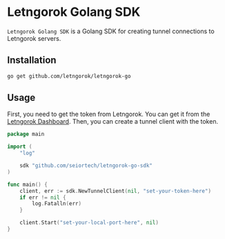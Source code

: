 # Letngorok Golang SDK

`Letngorok Golang SDK`  is a Golang SDK for creating tunnel connections to Letngorok servers.

## Installation

```bash
go get github.com/letngorok/letngorok-go
```

## Usage

First, you need to get the token from Letngorok. You can get it from the [Letngorok Dashboard](https://letngorok.studio/). Then, you can create a tunnel client with the token.

```go
package main

import (
	"log"

	sdk "github.com/seiortech/letngorok-go-sdk"
)

func main() {
	client, err := sdk.NewTunnelClient(nil, "set-your-token-here")
	if err != nil {
		log.Fatalln(err)
	}

	client.Start("set-your-local-port-here", nil)
}
```
